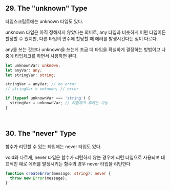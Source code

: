 ## 29. The "unknown" Type

타입스크립트에는 unknown 타입도 있다.

unknown 타입은 아직 정해지지 않았다는 의미로, any 타입과 비슷하게 어떤 타입이든 할당할 수 있지만, 다른 타입의 변수에 할당할 때 에러를 발생시킨다는 점이 다르다.

any를 쓰는 것보다 unknown을 쓰는게 조금 더 타입을 확실하게 결정하는 방법이고 나중에 타입체크를 하면서 사용하면 된다.

```typescript
let unknownVar: unknown;
let anyVar: any;
let stringVar: string;

stringVar = anyVar; // no error
// stringVar = unknown; // error

if (typeof unknownVar === 'string') {
  stringVar = unknownVar; // 타입체크 후에는 가능
}
```

<br>

## 30. The "never" Type

함수가 리턴할 수 있는 타입에는 never 타입도 있다.

void와 다르게, never 타입은 함수가 리턴하지 않는 경우에 리턴 타입으로 사용되며 대표적인 예로 에러를 발생시키는 함수의 경우 never 타입을 리턴한다

```typescript
function createError(message: string): never {
  throw new Error(message);
}
```
